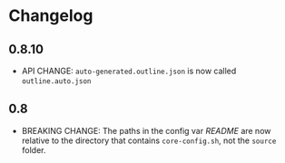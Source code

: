 # Changelog

## 0.8.10
* API CHANGE: `auto-generated.outline.json` is now called `outline.auto.json`

## 0.8
* BREAKING CHANGE: The paths in the config var _README_ are now relative to the directory that contains `core-config.sh`, not the `source` folder.

